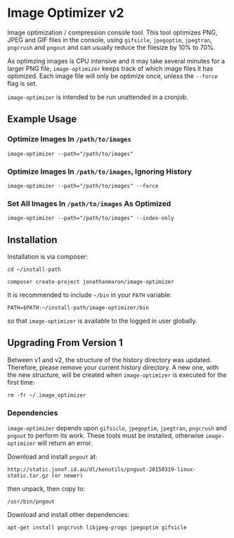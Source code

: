 
# Image Optimizer v2

Image optimization / compression console tool. This tool optimizes PNG, JPEG and GIF files in the console, using `gifsicle`, `jpegoptim`, `jpegtran`, `pngcrush` and `pngout` and can usually reduce the filesize by 10% to 70%.

As optimzing images is CPU intensive and it may take several minutes for a larger PNG file, `image-optimizer` keeps track of which image files it has optimized. Each image file will only be optimize once, unless the `--force` flag is set.

`image-optimizer` is intended to be run unattended in a cronjob.

## Example Usage

### Optimize Images In `/path/to/images`

    image-optimizer --path="/path/to/images"

### Optimize Images In `/path/to/images`, Ignoring History

    image-optimizer --path="/path/to/images" --force

### Set All Images In `/path/to/images` As Optimized

    image-optimizer --path="/path/to/images" --index-only


## Installation

Installation is via composer:

    cd ~/install-path

    composer create-project jonathanmaron/image-optimizer

It is recommended to include `~/bin` in your `PATH` variable:

    PATH=$PATH:~/install-path/image-optimizer/bin

so that `image-optimizer` is available to the logged in user globally.


## Upgrading From Version 1

Between v1 and v2, the structure of the history directory was updated. Therefore, please remove your current history directory. A new one, with the new structure, will be created when `image-optimizer` is executed for the first time: 

    rm -fr ~/.image_optimizer


### Dependencies

`image-optimizer` depends upon `gifsicle`, `jpegoptim`, `jpegtran`, `pngcrush` and `pngout` to perform its work. These tools must be installed, otherwise `image-optimizer` will return an error.

Download and install `pngout` at:

    http://static.jonof.id.au/dl/kenutils/pngout-20150319-linux-static.tar.gz (or newer)

then unpack, then copy to:

    /usr/bin/pngout

Download and install other dependencies:

    apt-get install pngcrush libjpeg-progs jpegoptim gifsicle


